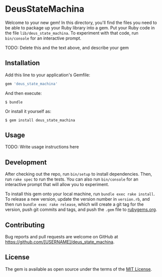 # DeusStateMachina

Welcome to your new gem! In this directory, you'll find the files you need to be able to package up your Ruby library into a gem. Put your Ruby code in the file `lib/deus_state_machina`. To experiment with that code, run `bin/console` for an interactive prompt.

TODO: Delete this and the text above, and describe your gem

## Installation

Add this line to your application's Gemfile:

```ruby
gem 'deus_state_machina'
```

And then execute:

    $ bundle

Or install it yourself as:

    $ gem install deus_state_machina

## Usage

TODO: Write usage instructions here

## Development

After checking out the repo, run `bin/setup` to install dependencies. Then, run `rake spec` to run the tests. You can also run `bin/console` for an interactive prompt that will allow you to experiment.

To install this gem onto your local machine, run `bundle exec rake install`. To release a new version, update the version number in `version.rb`, and then run `bundle exec rake release`, which will create a git tag for the version, push git commits and tags, and push the `.gem` file to [rubygems.org](https://rubygems.org).

## Contributing

Bug reports and pull requests are welcome on GitHub at https://github.com/[USERNAME]/deus_state_machina.


## License

The gem is available as open source under the terms of the [MIT License](http://opensource.org/licenses/MIT).


